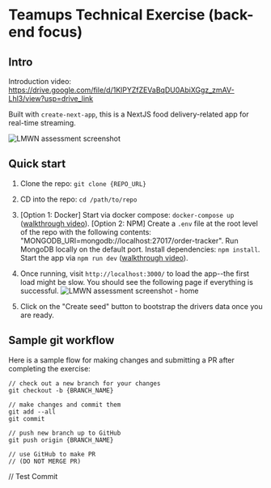 # Teamups Technical Exercise (back-end focus)

## Intro

Introduction video: https://drive.google.com/file/d/1KlPYZfZEVaBqDU0AbiXGgz_zmAV-Lhl3/view?usp=drive_link

Built with `create-next-app`, this is a NextJS food delivery-related app for real-time streaming.

![LMWN assessment screenshot](https://teamupsgeneral.blob.core.windows.net/teamupspublic/sr-backend-assessment/LMWN%20assessment%20screenshot%20-%20order%20tracker.png)

## Quick start

1. Clone the repo: `git clone {REPO_URL}`

2. CD into the repo: `cd /path/to/repo`

3. [Option 1: Docker] Start via docker compose: `docker-compose up` ([walkthrough video](https://drive.google.com/file/d/1KxLL6f6pW1WPBKgm6TxHHyO4Io1OAkXd/view?usp=drive_link)). [Option 2: NPM] Create a `.env` file at the root level of the repo with the following contents: "MONGODB_URI=mongodb://localhost:27017/order-tracker". Run MongoDB locally on the default port. Install dependencies: `npm install`. Start the app via `npm run dev` ([walkthrough video](https://drive.google.com/file/d/1IKbLUl06zIXee_g8XQOx15vj4tRc9F7e/view?usp=drive_link)).

4. Once running, visit `http://localhost:3000/` to load the app--the first load might be slow. You should see the following page if everything is successful.
![LMWN assessment screenshot - home](https://teamupsgeneral.blob.core.windows.net/teamupspublic/sr-backend-assessment/LMWN%20assessment%20screenshot%20-%20home.png)

5. Click on the "Create seed" button to bootstrap the drivers data once you are ready.

## Sample git workflow

Here is a sample flow for making changes and submitting a PR after completing the exercise:

```
// check out a new branch for your changes
git checkout -b {BRANCH_NAME}

// make changes and commit them
git add --all
git commit

// push new branch up to GitHub
git push origin {BRANCH_NAME}

// use GitHub to make PR
// (DO NOT MERGE PR)
```

// Test Commit
